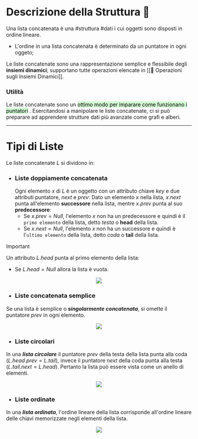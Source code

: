 # Descrizione della Struttura 📃
Una lista concatenata è una #struttura #dati i cui oggetti sono disposti in ordine lineare.
- L'ordine in una lista concatenata è determinato da un puntatore in ogni oggeto;

Le liste concatenate sono una rappresentazione semplice e flessibile degli **insiemi dinamici**; 
supportano tutte operazioni elencate in [[📐 Operazioni sugli Insiemi Dinamici]].
### Utilità
Le liste concatenate sono un <mark style="background: #BBFABBA6;">ottimo modo per imparare come funzionano i puntatori</mark> . Esercitandosi a manipolare le liste concatenate, ci si può preparare ad apprendere strutture dati più avanzate come grafi e alberi.
***
# Tipi di Liste
Le liste concatenate $L$ si dividono in:

- ### Liste doppiamente concatenata
	Ogni elemento $x$ di $L$ è un oggetto con un attributo chiave $key$ e due attributi puntatore, $next$ e $prev$:
	Dato un elemento $x$ nella lista, $x.next$ punta all'elemento **successore** nella lista, mentre $x.prev$ punta al suo **predecessore**:
	- Se $x.prev = Null$, l'elemento $x$ non ha un predecessore e quindi è il `primo elemento` della lista, detto $testa$ o $\textbf{head}$ della lista.
	-  Se $x.next = Null$, l'elemento $x$ non ha un successore e quindi è l'`ultimo elemento` della lista, detto $coda$ o $\textbf{tail}$ della lista.

>[!Important]
>Un attributo $L.head$ punta al primo elemento della lista:
>- Se $L.head = Null$ allora la lista è vuota.

<center><img src="https://cdn.programiz.com/sites/tutorial2program/files/doubly-linked-list-concept.png"></center>

- ### Liste concatenata semplice
Se una lista è semplice o ***singolarmente concatenata***, si omette il puntatore $prev$ in ogni elemento.
<center><img src="https://cdn.programiz.com/sites/tutorial2program/files/linked-list-concept_0.png"></center>

- ### **Liste circolari**
In una ***lista circolare*** il puntatore $prev$ della testa della lista punta alla coda 
($L.head.prev = L.tail$),  invece il puntatore $next$ della coda punta alla testa 
($L.tail.next = L.head$).
Pertanto la lista può essere vista come un anello di elementi.
<center><img src="https://cdn.programiz.com/sites/tutorial2program/files/circular-linked-list.png"></center>

- ### Liste ordinate
In una ***lista ordinata***, l'ordine lineare della lista corrisponde all'ordine lineare delle chiavi memorizzate negli elementi della lista.

<center><img src="https://www.oreilly.com/library/view/c-data-structures/9781788833738/assets/498191b3-418b-4cb8-bd06-edc301235c9e.png"></center>